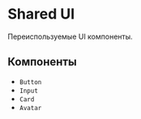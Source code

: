 # Shared UI

Переиспользуемые UI компоненты.

## Компоненты

- `Button`
- `Input`
- `Card`
- `Avatar` 
